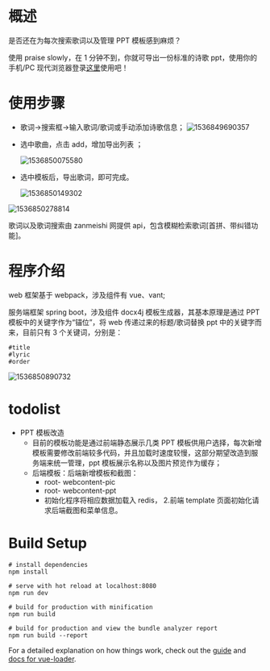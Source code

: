 # 概述

是否还在为每次搜索歌词以及管理 PPT 模板感到麻烦？

使用 praise slowly，在 1 分钟不到，你就可导出一份标准的诗歌 ppt，使用你的手机/PC 现代浏览器登录[这里](http://47.105.161.13/page/lyric)使用吧！

# 使用步骤

- 歌词->搜索框->输入歌词/歌词或手动添加诗歌信息；
  ![1536849690357](./media/1536849690357.png)
- 选中歌曲，点击 add，增加导出列表 ；

  ![1536850075580](./media/1536850075580.png)

- 选中模板后，导出歌词，即可完成。

  ![1536850149302](./media/1536850149302.png)

![1536850278814](./media/1536850278814.png)

歌词以及歌词搜索由 zanmeishi 网提供 api，包含模糊检索歌词[首拼、带纠错功能]。

# 程序介绍

web 框架基于 webpack，涉及组件有 vue、vant;

服务端框架 spring boot，涉及组件 docx4j 模板生成器，其基本原理是通过 PPT 模板中的关键字作为“锚位”，将 web 传递过来的标题/歌词替换 ppt 中的关键字而来，目前只有 3 个关键词，分别是：

```
#title
#lyric
#order
```

![1536850890732](./media/1536850890732.png)

# todolist

- PPT 模板改造
  - 目前的模板功能是通过前端静态展示几类 PPT 模板供用户选择，每次新增模板需要修改前端较多代码，并且加载时速度较慢，这部分期望改造到服务端来统一管理，ppt 模板展示名称以及图片预览作为缓存；
  - 后端模板：后端新增模板和截图：
    - root- webcontent-pic
    - root- webcontent-ppt
    - 初始化程序将相应数据加载入 redis， 2.前端 template 页面初始化请求后端截图和菜单信息。

# Build Setup

```
# install dependencies
npm install

# serve with hot reload at localhost:8080
npm run dev

# build for production with minification
npm run build

# build for production and view the bundle analyzer report
npm run build --report
```

For a detailed explanation on how things work, check out the [guide](http://vuejs-templates.github.io/webpack/) and [docs for vue-loader](http://vuejs.github.io/vue-loader).
